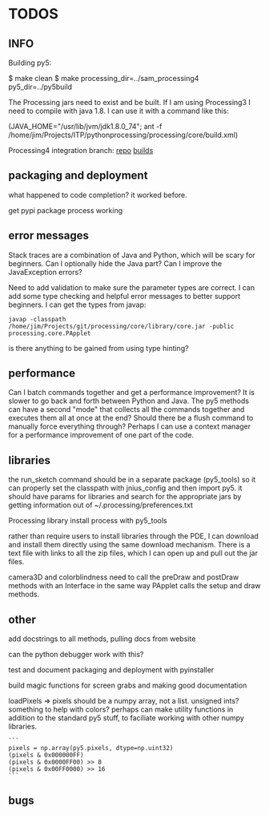 TODOS
=====

INFO
----

Building py5:

$ make clean
$ make processing_dir=../sam_processing4 py5_dir=../py5build

The Processing jars need to exist and be built. If I am using Processing3 I need to compile with java 1.8. I can use it with a command like this:

(JAVA_HOME="/usr/lib/jvm/jdk1.8.0_74"; ant -f /home/jim/Projects/ITP/pythonprocessing/processing/core/build.xml)

Processing4 integration branch:
[repo](https://github.com/sampottinger/processing4)
[builds](https://www.datadrivenempathy.com/processing)

packaging and deployment
------------------------

what happened to code completion? it worked before.

get pypi package process working

error messages
--------------

Stack traces are a combination of Java and Python, which will be scary for beginners. Can I optionally hide the Java part? Can I improve the JavaException errors?

Need to add validation to make sure the parameter types are correct. I can add some type checking and helpful error messages to better support beginners. I can get the types from javap:

`javap -classpath /home/jim/Projects/git/processing/core/library/core.jar -public processing.core.PApplet`

is there anything to be gained from using type hinting?

performance
-----------

Can I batch commands together and get a performance improvement? It is slower to go back and forth between Python and Java. The py5 methods can have a second "mode" that collects all the commands together and executes them all at once at the end? Should there be a flush command to manually force everything through? Perhaps I can use a context manager for a performance improvement of one part of the code.

libraries
---------

the run_sketch command should be in a separate package (py5_tools) so it can properly set the classpath with jnius_config and then import py5. it should have params for libraries and search for the appropriate jars by getting information out of ~/.processing/preferences.txt

Processing library install process with py5_tools

rather than require users to install libraries through the PDE, I can download and install them directly using the same download mechanism. There is a text file with links to all the zip files, which I can open up and pull out the jar files.

camera3D and colorblindness need to call the preDraw and postDraw methods with an Interface in the same way PApplet calls the setup and draw methods.

other
-----

add docstrings to all methods, pulling docs from website

can the python debugger work with this?

test and document packaging and deployment with pyinstaller

build magic functions for screen grabs and making good documentation

loadPixels => pixels should be a numpy array, not a list. unsigned ints? something to help with colors? perhaps can make utility functions in addition to the standard py5 stuff, to faciliate working with other numpy libraries.

    ```
    pixels = np.array(py5.pixels, dtype=np.uint32)
    (pixels & 0x000000FF)
    (pixels & 0x0000FF00) >> 8
    (pixels & 0x00FF0000) >> 16
    ```

bugs
----
